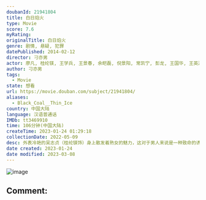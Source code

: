 ```yaml
---
doubanId: 21941804
title: 白日焰火
type: Movie
score: 7.6
myRating: 
originalTitle: 白日焰火
genre: 剧情, 悬疑, 犯罪
datePublished: 2014-02-12
director: 刁亦男
actor: 廖凡, 桂纶镁, 王学兵, 王景春, 余皑磊, 倪景阳, 常凯宁, 彭龙, 王国华, 王英涛, 李克伟, 李庸基, 李彩霞
author: 刁亦男
tags:
  - Movie
state: 想看
url: https://movie.douban.com/subject/21941804/
aliases:
  - Black_Coal__Thin_Ice
country: 中国大陆
language: 汉语普通话
IMDb: tt3469910
time: 106分钟(中国大陆)
createTime: 2023-01-24 01:29:18
collectionDate: 2022-05-09
desc: 外表冷艳的吴志贞（桂纶镁饰）身上散发着熟女的魅力，这对于男人来说是一种致命的诱惑，对于与她曾有过一面之缘的警察张自力（廖凡饰）来说更是如此。五年前，吴志贞的丈夫梁志军（王学兵饰）被警方认定死于...
date created: 2023-01-24
date modified: 2023-03-08
---
```


![image](p2174645340.jpg)

Comment:
---
